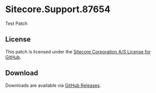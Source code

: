 # Sitecore.Support.87654
Test Patch

## License  
This patch is licensed under the [Sitecore Corporation A/S License for GitHub](https://github.com/sitecoresupport/Sitecore.Support.87654/blob/master/LICENSE).  

## Download  
Downloads are available via [GitHub Releases](https://github.com/sitecoresupport/Sitecore.Support.87654/releases).  
